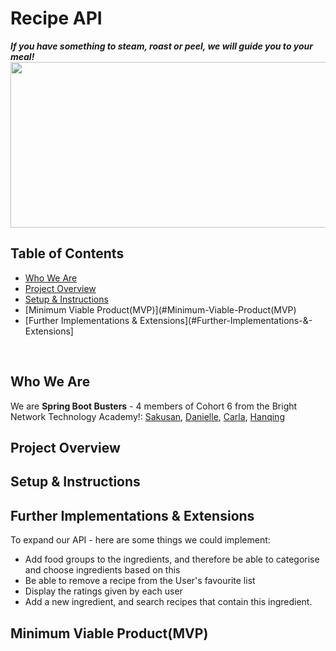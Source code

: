 # Recipe API
***If you have something to steam, roast or peel, we will guide you to your meal!***
<img src="https://static.vecteezy.com/system/resources/previews/006/412/982/non_2x/english-breakfast-fried-eggs-with-bacon-in-a-cast-iron-skillet-vector.jpg" width="750" height="265"/>

## Table of Contents
- [Who We Are](#who-we-are)
- [Project Overview](#project-overview)
- [Setup & Instructions](#setup-&-instructions)
- [Minimum Viable Product(MVP)](#Minimum-Viable-Product(MVP)
- [Further Implementations & Extensions](#Further-Implementations-&-Extensions]

<br>

## Who We Are
We are **Spring Boot Busters** - 4 members of Cohort 6 from the Bright Network Technology Academy!: [Sakusan](https://github.com/sakusanpuwan), [Danielle](https://github.com/DaniK178), [Carla](https://github.com/Carla022), [Hanqing](https://github.com/hanqing2001)

## Project Overview

## Setup & Instructions

## Further Implementations & Extensions
To expand our API - here are some things we could implement:
- Add food groups to the ingredients, and therefore be able to categorise and choose ingredients based on this
- Be able to remove a recipe from the User's favourite list
- Display the ratings given by each user
- Add a new ingredient, and search recipes that contain this ingredient.


## Minimum Viable Product(MVP)
